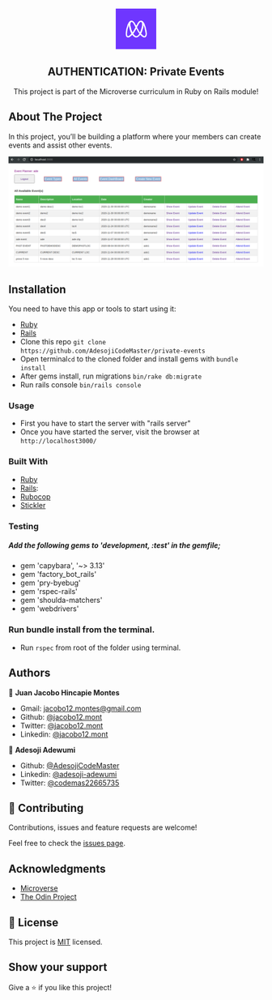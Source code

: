 <br />
<p align="center">
  <a href="https://www.microverse.org/">
    <img src="app/assets/images/microverse.png" alt="Logo" width="80" height="80">
  </a>

  <h2 align="center">AUTHENTICATION: Private Events</h2>

  <p align="center">
    This project is part of the Microverse curriculum in Ruby on Rails module!
  </p>
</p>

## About The Project
In this project, you’ll be building a platform  where your members can create events and assist other events.

![screenshoot](img01.png)

<!-- INSTALLATION -->
## Installation

You need to have this app or tools to start using it:
* [Ruby](https://www.ruby-lang.org/en/downloads/)
* [Rails](https://rubyonrails.org/)
* Clone this repo ```git clone https://github.com/AdesojiCodeMaster/private-events```
* Open terminal```cd``` to the cloned folder and install gems with ```bundle install```
* After gems install, run migrations ```bin/rake db:migrate```
* Run rails console ```bin/rails console```

### Usage

* First you have to start the server with "rails server"
* Once you have started the server, visit the browser at `http://localhost3000/` 

### Built With

* [Ruby](https://www.ruby-lang.org/en/downloads/)
* [Rails](https://rubyonrails.org/):
* [Rubocop](https://github.com/rubocop-hq/rubocop)
* [Stickler](https://stickler-ci.com/)

### Testing
##### Add the following gems to 'development, :test' in the gemfile;
 * gem 'capybara', '~> 3.13'
 * gem 'factory_bot_rails'
 * gem 'pry-byebug'
 * gem 'rspec-rails'
 * gem 'shoulda-matchers'
 * gem 'webdrivers'

 ### Run bundle install from the terminal.

* Run `rspec` from root of the folder using terminal.

## Authors
👤  **Juan Jacobo Hincapie Montes**

- Gmail: [jacobo12.montes@gmail.com](jacobo12.montes@gmail.com)
- Github: [@jacobo12.mont](https://github.com/jacobo12montes)
- Twitter: [@jacobo12.mont](https://twitter.com/HincapieMontes)
- Linkedin: [@jacobo12.mont](https://www.linkedin.com/in/juan-jacobo-hincapie-montes/)

👤 **Adesoji Adewumi**

- Github: [@AdesojiCodeMaster](https://github.com/AdesojiCodeMaster)
- Linkedin: [@adesoji-adewumi](https://www.linkedin.com/in/adesoji-adewumi)
- Twitter: [@codemas22665735](https://twitter.com/codemas22665735)

## 🤝 Contributing

Contributions, issues and feature requests are welcome!

Feel free to check the [issues page](https://github.com/AdesojiCodeMaster/private-events/issues).


## Acknowledgments

* [Microverse](https://www.microverse.org/)
* [The Odin Project](https://www.theodinproject.com/)


## 📝 License

This project is [MIT](lic.url) licensed.


## Show your support

Give a ⭐️ if you like this project!